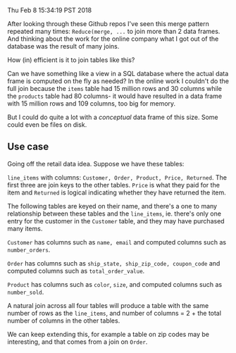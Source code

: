 Thu Feb  8 15:34:19 PST 2018

After looking through these Github repos I've seen this merge pattern
repeated many times: `Reduce(merge, ...` to join more than 2 data frames.
And thinking about the work for the online company what I got out of the
database was the result of many joins. 

How (in) efficient is it to join tables like this?

Can we have something like a view in a SQL database where the actual data
frame is computed on the fly as needed? In the online work I couldn't do
the full join because the `items` table had 15 million rows and 30 columns
while the `products` table had 80 columns- it would have resulted in a data
frame with 15 million rows and 109 columns, too big for memory.

But I could do quite a lot with a _conceptual_ data frame of this size.
Some could even be files on disk.

## Use case

Going off the retail data idea. Suppose we have these tables:

`line_items` with columns: `Customer, Order, Product, Price, Returned`. The
first three are join keys to the other tables. `Price` is what they paid
for the item and `Returned` is logical indicating whether they have
returned the item.

The following tables are keyed on their name, and there's a one to many
relationship between these tables and the `line_items`, ie. there's only
one entry for the customer in the `Customer` table, and they may have
purchased many items.

`Customer` has columns such as `name, email` and computed columns such as
`number_orders`.

`Order` has columns such as `ship_state, ship_zip_code, coupon_code` and computed
columns such as `total_order_value`.

`Product` has columns such as `color`, `size`, and computed columns such as
`number_sold`.

A natural join across all four tables will produce a table with the same
number of rows as the `line_items`, and number of columns = 2 + the total
number of columns in the other tables.

We can keep extending this, for example a table on zip codes may be
interesting, and that comes from a join on `Order`.
